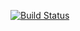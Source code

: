 [![Build Status](https://travis-ci.org/andela-akoya/urlshortener.svg?branch=front-end-design)](https://travis-ci.org/andela-akoya/urlshortener)